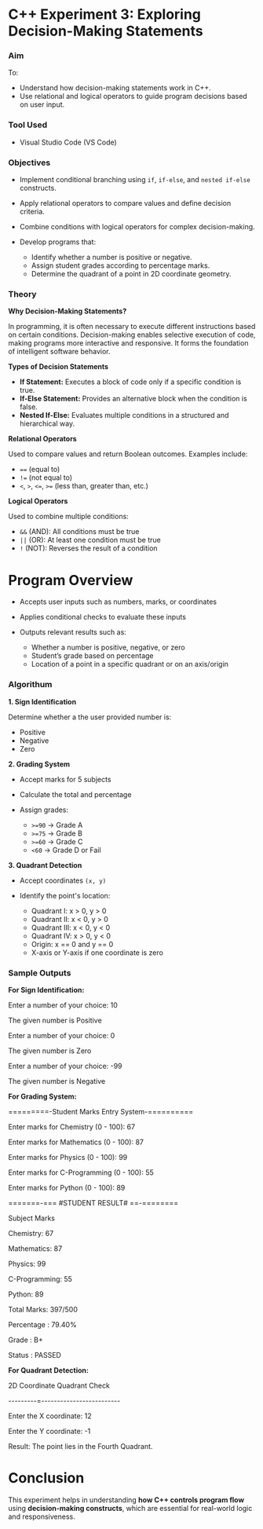 # C++ Experiment 3: Exploring Decision-Making Statements

### **Aim**

To:

* Understand how decision-making statements work in C++.
* Use relational and logical operators to guide program decisions based on user input.

### **Tool Used**

* Visual Studio Code (VS Code)

### **Objectives**

* Implement conditional branching using `if`, `if-else`, and `nested if-else` constructs.
* Apply relational operators to compare values and define decision criteria.
* Combine conditions with logical operators for complex decision-making.
* Develop programs that:

  * Identify whether a number is positive or negative.
  * Assign student grades according to percentage marks.
  * Determine the quadrant of a point in 2D coordinate geometry.

### **Theory**

**Why Decision-Making Statements?**

In programming, it is often necessary to execute different instructions based on certain conditions.
Decision-making enables selective execution of code, making programs more interactive and responsive.
It forms the foundation of intelligent software behavior.

**Types of Decision Statements**

* **If Statement:** Executes a block of code only if a specific condition is true.
* **If-Else Statement:** Provides an alternative block when the condition is false.
* **Nested If-Else:** Evaluates multiple conditions in a structured and hierarchical way.

**Relational Operators**

Used to compare values and return Boolean outcomes.
Examples include:

* `==` (equal to)
* `!=` (not equal to)
* `<`, `>`, `<=`, `>=` (less than, greater than, etc.)

**Logical Operators**

Used to combine multiple conditions:

* `&&` (AND): All conditions must be true
* `||` (OR): At least one condition must be true
* `!` (NOT): Reverses the result of a condition

# **Program Overview**

* Accepts user inputs such as numbers, marks, or coordinates
* Applies conditional checks to evaluate these inputs
* Outputs relevant results such as:

  * Whether a number is positive, negative, or zero
  * Student’s grade based on percentage
  * Location of a point in a specific quadrant or on an axis/origin

### **Algorithum**

**1. Sign Identification**

Determine whether a the user provided number is:

* Positive
* Negative
* Zero

**2. Grading System**

* Accept marks for 5 subjects
* Calculate the total and percentage
* Assign grades:

  * `>=90` → Grade A
  * `>=75` → Grade B
  * `>=60` → Grade C
  * `<60` → Grade D or Fail

**3. Quadrant Detection**

* Accept coordinates `(x, y)`
* Identify the point's location:

  * Quadrant I: x > 0, y > 0
  * Quadrant II: x < 0, y > 0
  * Quadrant III: x < 0, y < 0
  * Quadrant IV: x > 0, y < 0
  * Origin: x == 0 and y == 0
  * X-axis or Y-axis if one coordinate is zero

### **Sample Outputs**

**For Sign Identification:**

Enter a number of your choice: 10

The given number is Positive

Enter a number of your choice: 0

The given number is Zero

Enter a number of your choice: -99

The given number is Negative


**For Grading System:**


 =========-Student Marks Entry System-==========  

Enter marks for Chemistry (0 - 100): 67

Enter marks for Mathematics (0 - 100): 87

Enter marks for Physics (0 - 100): 99

Enter marks for C-Programming (0 - 100): 55

Enter marks for Python (0 - 100): 89

=======-=== #STUDENT RESULT# ==-========

Subject           Marks


Chemistry: 67

Mathematics: 87

Physics: 99

C-Programming: 55

Python: 89


Total Marks: 397/500

Percentage : 79.40%

Grade      : B+

Status     : PASSED



**For Quadrant Detection:**

   2D Coordinate Quadrant Check
   
---------=-------------------------

Enter the X coordinate: 12

Enter the Y coordinate: -1

Result: The point lies in the Fourth Quadrant.

# Conclusion
This experiment helps in understanding **how C++ controls program flow** using **decision-making constructs**, which are essential for real-world logic and responsiveness.


